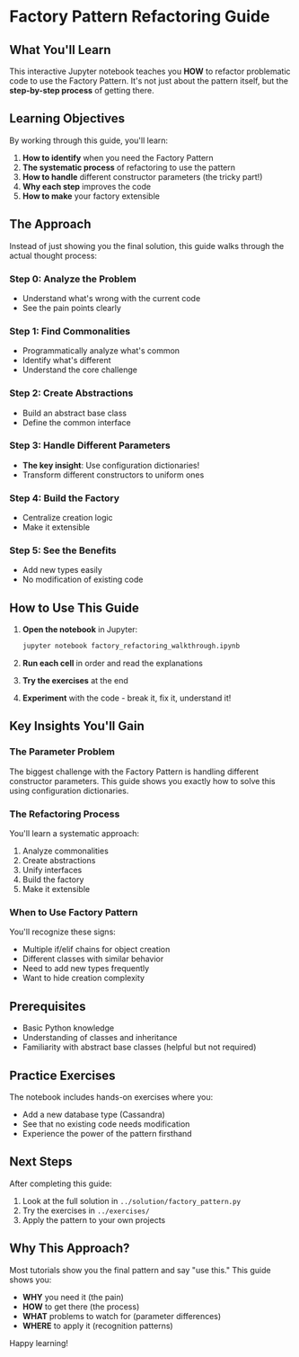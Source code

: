 # Factory Pattern Refactoring Guide

## What You'll Learn

This interactive Jupyter notebook teaches you **HOW** to refactor problematic code to use the Factory Pattern. It's not just about the pattern itself, but the **step-by-step process** of getting there.

## Learning Objectives

By working through this guide, you'll learn:

1. **How to identify** when you need the Factory Pattern
2. **The systematic process** of refactoring to use the pattern
3. **How to handle** different constructor parameters (the tricky part!)
4. **Why each step** improves the code
5. **How to make** your factory extensible

## The Approach

Instead of just showing you the final solution, this guide walks through the actual thought process:

### Step 0: Analyze the Problem
- Understand what's wrong with the current code
- See the pain points clearly

### Step 1: Find Commonalities
- Programmatically analyze what's common
- Identify what's different
- Understand the core challenge

### Step 2: Create Abstractions
- Build an abstract base class
- Define the common interface

### Step 3: Handle Different Parameters
- **The key insight**: Use configuration dictionaries!
- Transform different constructors to uniform ones

### Step 4: Build the Factory
- Centralize creation logic
- Make it extensible

### Step 5: See the Benefits
- Add new types easily
- No modification of existing code

## How to Use This Guide

1. **Open the notebook** in Jupyter:
   ```bash
   jupyter notebook factory_refactoring_walkthrough.ipynb
   ```

2. **Run each cell** in order and read the explanations

3. **Try the exercises** at the end

4. **Experiment** with the code - break it, fix it, understand it!

## Key Insights You'll Gain

### The Parameter Problem
The biggest challenge with the Factory Pattern is handling different constructor parameters. This guide shows you exactly how to solve this using configuration dictionaries.

### The Refactoring Process
You'll learn a systematic approach:
1. Analyze commonalities
2. Create abstractions
3. Unify interfaces
4. Build the factory
5. Make it extensible

### When to Use Factory Pattern
You'll recognize these signs:
- Multiple if/elif chains for object creation
- Different classes with similar behavior
- Need to add new types frequently
- Want to hide creation complexity

## Prerequisites

- Basic Python knowledge
- Understanding of classes and inheritance
- Familiarity with abstract base classes (helpful but not required)

## Practice Exercises

The notebook includes hands-on exercises where you:
- Add a new database type (Cassandra)
- See that no existing code needs modification
- Experience the power of the pattern firsthand

## Next Steps

After completing this guide:

1. Look at the full solution in `../solution/factory_pattern.py`
2. Try the exercises in `../exercises/`
3. Apply the pattern to your own projects

## Why This Approach?

Most tutorials show you the final pattern and say "use this." This guide shows you:
- **WHY** you need it (the pain)
- **HOW** to get there (the process)
- **WHAT** problems to watch for (parameter differences)
- **WHERE** to apply it (recognition patterns)

Happy learning!